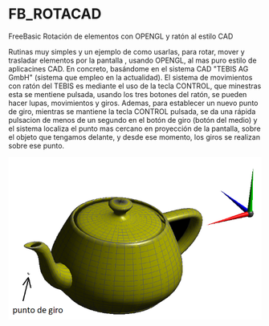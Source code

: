 # FB_ROTACAD
FreeBasic Rotación de elementos con OPENGL y ratón al estilo CAD


Rutinas muy simples y un ejemplo de como usarlas, para rotar, mover y trasladar elementos por la pantalla , usando OPENGL, al mas puro estilo de aplicacines CAD. En concreto, basándome en el sistema CAD "TEBIS AG GmbH" (sistema que empleo en la actualidad).
El sistema de movimientos con ratón del TEBIS es mediante el uso de la tecla CONTROL, que minestras esta se mentiene pulsada, usando los tres botones del ratón, se pueden hacer lupas, movimientos y giros. Ademas, para establecer un nuevo punto de giro, mientras se mantiene la tecla CONTROL pulsada, se da una rápida pulsacion de menos de un segundo en el botón de giro (botón del medio) y el sistema localiza el punto mas cercano en proyección de la pantalla, sobre el objeto que tengamos delante, y desde ese momento, los giros se realizan sobre ese punto.

![Imagen ejemplo.png](https://github.com/jepalza/FB_ROTACAD/blob/main/ejemplo.png)
